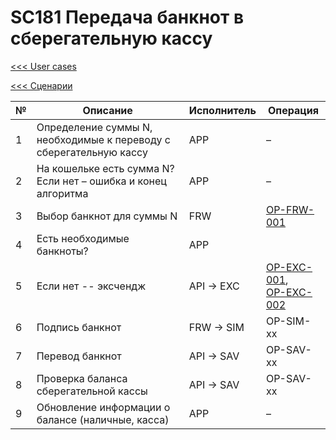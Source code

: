 # SC181 Передача банкнот в сберегательную кассу

[<<< User cases](../user_cases/README.md)

[<<< Сценарии](REAMDE.md)


| № | Описание | Исполнитель | Операция |  
| --- | ---- | ---- | ---- |
|1| Определение суммы N, необходимые к переводу с сберегательную кассу | APP | – |
|2| На кошельке есть сумма N? Если нет – ошибка и конец алгоритма | APP | –
|3| Выбор банкнот для суммы N | FRW | [OP-FRW-001](../operations/frw/001.md) |
|4| Есть необходимые банкноты? | APP | 
|5| Если нет -- эксчендж | API -> EXC | [OP-EXC-001](../operations/exc/001.md),<br>[OP-EXC-002](../operations/exc/001.md)|
|6| Подпись банкнот | FRW -> SIM | OP-SIM-xx |
|7| Перевод банкнот | API -> SAV| OP-SAV-xx |
|8| Проверка баланса сберегательной кассы | API -> SAV | OP-SAV-xx |
|9| Обновление информации о балансе (наличные, касса) | APP| – |